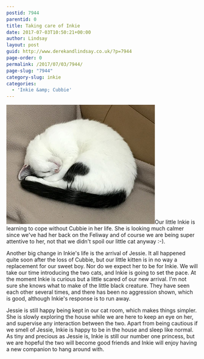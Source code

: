 ```yaml
---
postid: 7944
parentid: 0
title: Taking care of Inkie
date: 2017-07-03T10:50:21+00:00
author: Lindsay
layout: post
guid: http://www.derekandlindsay.co.uk/?p=7944
page-order: 0
permalink: /2017/07/03/7944/
page-slug: "7944"
category-slug: inkie
categories:
  - 'Inkie &amp; Cubbie'
---
```

<img class="alignright size-full wp-image-7945" title="Our little cat Inkie curled up asleep on the sofa" src="/wp-content/uploads/2017/07/post_4605.jpg" alt="Our little cat Inkie curled up asleep on the sofa" width="390" height="313" />Our little Inkie is learning to cope without Cubbie in her life. She is looking much calmer since we've had her back on the Feliway and of course we are being super attentive to her, not that we didn't spoil our little cat anyway :-).

Another big change in Inkie's life is the arrival of Jessie. It all happened quite soon after the loss of Cubbie, but our little kitten is in no way a replacement for our sweet boy. Nor do we expect her to be for Inkie. We will take our time introducing the two cats, and Inkie is going to set the pace. At the moment Inkie is curious but a little scared of our new arrival. I'm not sure she knows what to make of the little black creature. They have seen each other several times, and there has been no aggression shown, which is good, although Inkie's response is to run away.

Jessie is still happy being kept in our cat room, which makes things simpler. She is slowly exploring the house while we are here to keep an eye on her, and supervise any interaction between the two. Apart from being cautious if we smell of Jessie, Inkie is happy to be in the house and sleep like normal. As tiny and precious as Jessie is, Inkie is still our number one princess, but we are hopeful the two will become good friends and Inkie will enjoy having a new companion to hang around with.